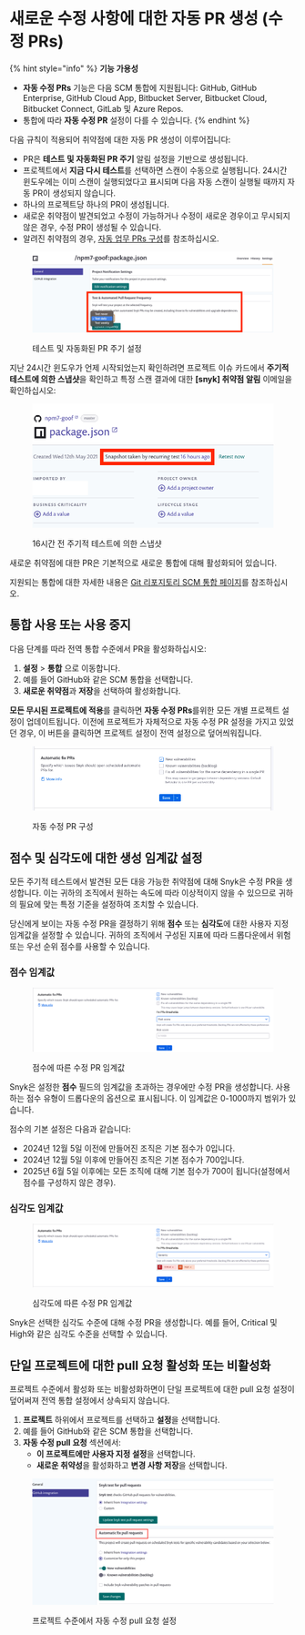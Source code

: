 # 새로운 수정 사항에 대한 자동 PR 생성 (수정 PRs)

{% hint style="info" %}
**기능 가용성**

* **자동 수정 PRs** 기능은 다음 SCM 통합에 지원됩니다: GitHub, GitHub Enterprise, GitHub Cloud App, Bitbucket Server, Bitbucket Cloud, Bitbucket Connect, GitLab 및 Azure Repos.
* 통합에 따라 **자동 수정 PR** 설정이 다를 수 있습니다.
{% endhint %}

다음 규칙이 적용되어 취약점에 대한 자동 PR 생성이 이루어집니다:

- PR은 **테스트 및 자동화된 PR 주기** 알림 설정을 기반으로 생성됩니다.
- 프로젝트에서 **지금 다시 테스트**를 선택하면 스캔이 수동으로 실행됩니다. 24시간 윈도우에는 이미 스캔이 실행되었다고 표시되며 다음 자동 스캔이 실행될 때까지 자동 PR이 생성되지 않습니다.
- 하나의 프로젝트당 하나의 PR이 생성됩니다.
- 새로운 취약점이 발견되었고 수정이 가능하거나 수정이 새로운 경우이고 무시되지 않은 경우, 수정 PR이 생성될 수 있습니다.
- 알려진 취약점의 경우, [자동 업무 PRs 구성](create-automatic-prs-for-backlog-issues-and-known-vulnerabilities-backlog-prs.md)를 참조하십시오.

<figure><img src="../../../.gitbook/assets/os1.png" alt="테스트 및 자동화된 PR 주기 설정"><figcaption><p>테스트 및 자동화된 PR 주기 설정</p></figcaption></figure>

지난 24시간 윈도우가 언제 시작되었는지 확인하려면 프로젝트 이슈 카드에서 **주기적 테스트에 의한 스냅샷**을 확인하고 특정 스캔 결과에 대한 **\[snyk] 취약점 알림** 이메일을 확인하십시오:

<figure><img src="../../../.gitbook/assets/os2.png" alt="16시간 전 주기적 테스트에 의한 스냅샷"><figcaption><p>16시간 전 주기적 테스트에 의한 스냅샷</p></figcaption></figure>

새로운 취약점에 대한 PR은 기본적으로 새로운 통합에 대해 활성화되어 있습니다.

지원되는 통합에 대한 자세한 내용은 [Git 리포지토리 SCM 통합 페이지](../../../scm-ide-and-ci-cd-integrations/snyk-scm-integrations/)를 참조하십시오.

## 통합 사용 또는 사용 중지

다음 단계를 따라 전역 통합 수준에서 PR을 활성화하십시오:

1. **설정** > **통합** 으로 이동합니다.
2. 예를 들어 GitHub와 같은 SCM 통합을 선택합니다.
3. **새로운 취약점**과 **저장**을 선택하여 활성화합니다.

**모든 무시된 프로젝트에 적용**를 클릭하면 **자동 수정 PRs**를위한 모든 개별 프로젝트 설정이 업데이트됩니다. 이전에 프로젝트가 자체적으로 자동 수정 PR 설정을 가지고 있었던 경우, 이 버튼을 클릭하면 프로젝트 설정이 전역 설정으로 덮어씌워집니다.

<figure><img src="../../../.gitbook/assets/Screenshot 2023-05-03 at 14.49.59.png" alt=""><figcaption><p>자동 수정 PR 구성</p></figcaption></figure>

## 점수 및 심각도에 대한 생성 임계값 설정

모든 주기적 테스트에서 발견된 모든 대응 가능한 취약점에 대해 Snyk은 수정 PR을 생성합니다. 이는 귀하의 조직에서 원하는 속도에 따라 이상적이지 않을 수 있으므로 귀하의 필요에 맞는 특정 기준을 설정하여 조치할 수 있습니다.

당신에게 보이는 자동 수정 PR을 결정하기 위해 **점수** 또는 **심각도**에 대한 사용자 지정 임계값을 설정할 수 있습니다. 귀하의 조직에서 구성된 지표에 따라 드롭다운에서 위험 또는 우선 순위 점수를 사용할 수 있습니다.

### 점수 임계값

<figure><img src="../../../.gitbook/assets/fix-pr-threshold-risk-score.png" alt=""><figcaption><p>점수에 따른 수정 PR 임계값</p></figcaption></figure>

Snyk은 설정한 **점수** 필드의 임계값을 초과하는 경우에만 수정 PR을 생성합니다. 사용하는 점수 유형이 드롭다운의 옵션으로 표시됩니다. 이 임계값은 0-1000까지 범위가 있습니다.

점수의 기본 설정은 다음과 같습니다:

- 2024년 12월 5일 이전에 만들어진 조직은 기본 점수가 0입니다.
- 2024년 12월 5일 이후에 만들어진 조직은 기본 점수가 700입니다.
- 2025년 6월 5일 이후에는 모든 조직에 대해 기본 점수가 700이 됩니다(설정에서 점수를 구성하지 않은 경우).

### 심각도 임계값

<figure><img src="../../../.gitbook/assets/fix-pr-threshold-severity.png" alt=""><figcaption><p>심각도에 따른 수정 PR 임계값</p></figcaption></figure>

Snyk은 선택한 심각도 수준에 대해 수정 PR을 생성합니다. 예를 들어, Critical 및 High와 같은 심각도 수준을 선택할 수 있습니다.

## 단일 프로젝트에 대한 pull 요청 활성화 또는 비활성화

프로젝트 수준에서 활성화 또는 비활성화하면이 단일 프로젝트에 대한 pull 요청 설정이 덮어써져 전역 통합 설정에서 상속되지 않습니다.

1. **프로젝트** 하위에서 프로젝트를 선택하고 **설정**을 선택합니다.
2. 예를 들어 GitHub와 같은 SCM 통합을 선택합니다.
3. **자동 수정 pull 요청** 섹션에서:
   - **이 프로젝트에만 사용자 지정 설정**을 선택합니다.
   - **새로운 취약성**을 활성화하고 **변경 사항 저장**을 선택합니다.

<figure><img src="../../../.gitbook/assets/os3.png" alt="프로젝트 수준에서 자동 수정 pull 요청 설정"><figcaption><p>프로젝트 수준에서 자동 수정 pull 요청 설정</p></figcaption></figure>